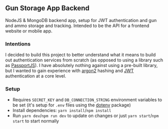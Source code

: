 ## Gun Storage App Backend
NodeJS &amp; MongoDB backend app, setup for JWT authentication and gun and ammo storage and tracking. Intended to be the API for a frontend website or mobile app.

### Intentions
I decided to build this project to better understand what it means to build out authentication services from scratch (as opposed to using a library such as [PassportJS](https://github.com/jaredhanson/passport)). I have absolutely nothing against using a pre-built library, but I wanted to gain experience with [argon2](https://github.com/P-H-C/phc-winner-argon2) hashing and [JWT](https://jwt.io) authentication at a core level.

### Setup
- Requires `SECRET_KEY` and `DB_CONNECTION_STRING` environment variables to be set (it's setup for `.env` files using the [dotenv](https://github.com/motdotla/dotenv) package)
- Install dependencies: `yarn install`/`npm install`
- Run `yarn dev`/`npm run dev` to update on changes or just `yarn start`/`npm start` to start normally
